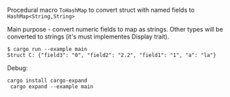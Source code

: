 Procedural macro `ToHashMap` to convert struct with named fields to `HashMap<String,String>`

Main purpose - convert numeric fields to map as strings. Other types will be converted to strings (it's must implementes Display trait).

```
$ cargo run --example main 
Struct C: {"field3": "0", "field2": "2.2", "field1": "1", "a": "la"}
```

Debug:
```
cargo install cargo-expand
 cargo expand --example main
```

